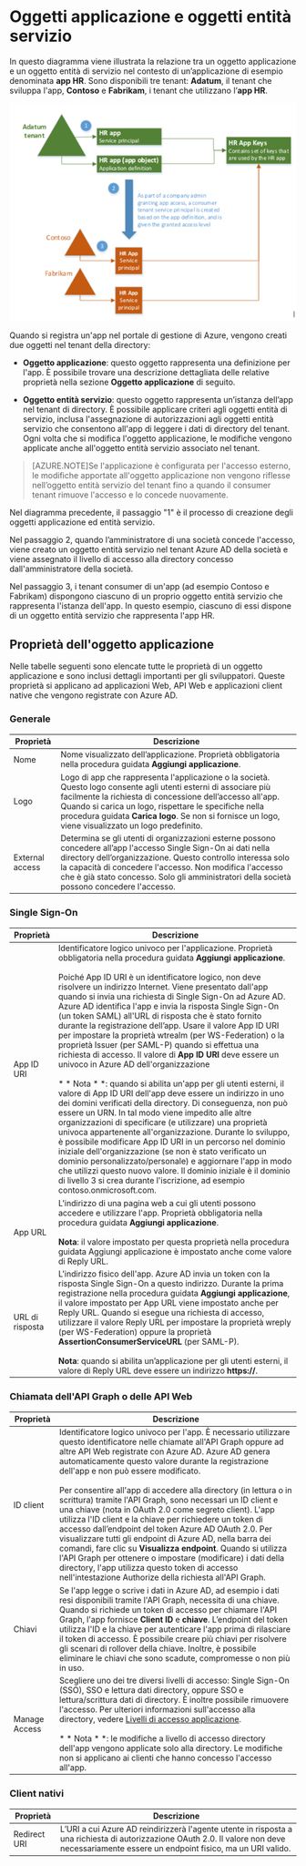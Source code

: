 <properties
   pageTitle="Oggetti applicazione e oggetti entità servizio"
   description="Una descrizione della relazione tra gli oggetti applicazione ed entità servizio in Azure Active Directory"
   documentationCenter="dev-center-name"
   authors="msmbaldwin"
   manager="mbaldwin"
   services="active-directory"
   editor=""/>

<tags
   ms.service="active-directory"
   ms.devlang="na"
   ms.topic="article"
   ms.tgt_pltfrm="na"
   ms.workload="identity"
   ms.date="06/08/2015"
   ms.author="mbaldwin"/>


# Oggetti applicazione e oggetti entità servizio

In questo diagramma viene illustrata la relazione tra un oggetto applicazione e un oggetto entità di servizio nel contesto di un’applicazione di esempio denominata **app HR**. Sono disponibili tre tenant: **Adatum**, il tenant che sviluppa l'app, **Contoso** e **Fabrikam**, i tenant che utilizzano l’**app HR**.

![Relazione tra un oggetto applicazione e un oggetto entità servizio](./media/active-directory-application-objects/application-objects-relationship.png)


Quando si registra un'app nel portale di gestione di Azure, vengono creati due oggetti nel tenant della directory:

- **Oggetto applicazione**: questo oggetto rappresenta una definizione per l'app. È possibile trovare una descrizione dettagliata delle relative proprietà nella sezione **Oggetto applicazione** di seguito.

- **Oggetto entità servizio**: questo oggetto rappresenta un’istanza dell’app nel tenant di directory. È possibile applicare criteri agli oggetti entità di servizio, inclusa l'assegnazione di autorizzazioni agli oggetti entità servizio che consentono all'app di leggere i dati di directory del tenant. Ogni volta che si modifica l'oggetto applicazione, le modifiche vengono applicate anche all'oggetto entità servizio associato nel tenant.


> [AZURE.NOTE]Se l'applicazione è configurata per l'accesso esterno, le modifiche apportate all'oggetto applicazione non vengono riflesse nell’oggetto entità servizio del tenant fino a quando il consumer tenant rimuove l'accesso e lo concede nuovamente.
 


Nel diagramma precedente, il passaggio "1" è il processo di creazione degli oggetti applicazione ed entità servizio.

Nel passaggio 2, quando l’amministratore di una società concede l'accesso, viene creato un oggetto entità servizio nel tenant Azure AD della società e viene assegnato il livello di accesso alla directory concesso dall'amministratore della società.

Nel passaggio 3, i tenant consumer di un'app (ad esempio Contoso e Fabrikam) dispongono ciascuno di un proprio oggetto entità servizio che rappresenta l'istanza dell'app. In questo esempio, ciascuno di essi dispone di un oggetto entità servizio che rappresenta l'app HR.
 




## Proprietà dell'oggetto applicazione

Nelle tabelle seguenti sono elencate tutte le proprietà di un oggetto applicazione e sono inclusi dettagli importanti per gli sviluppatori. Queste proprietà si applicano ad applicazioni Web, API Web e applicazioni client native che vengono registrate con Azure AD.

 
### Generale

Proprietà | Descrizione
| ------------- | ----------- 
| Nome | Nome visualizzato dell’applicazione. Proprietà obbligatoria nella procedura guidata **Aggiungi applicazione**.
| Logo | Logo di app che rappresenta l'applicazione o la società. Questo logo consente agli utenti esterni di associare più facilmente la richiesta di concessione dell’accesso all'app. Quando si carica un logo, rispettare le specifiche nella procedura guidata **Carica logo**. Se non si fornisce un logo, viene visualizzato un logo predefinito.
| External access | Determina se gli utenti di organizzazioni esterne possono concedere all’app l'accesso Single Sign-On ai dati nella directory dell’organizzazione. Questo controllo interessa solo la capacità di concedere l'accesso. Non modifica l'accesso che è già stato concesso. Solo gli amministratori della società possono concedere l'accesso.
 

### Single Sign-On
 
Proprietà | Descrizione
| ------------- | ----------- 
| App ID URI | Identificatore logico univoco per l'applicazione. Proprietà obbligatoria nella procedura guidata **Aggiungi applicazione**. <br><br>Poiché App ID URI è un identificatore logico, non deve risolvere un indirizzo Internet. Viene presentato dall'app quando si invia una richiesta di Single Sign-On ad Azure AD. Azure AD identifica l'app e invia la risposta Single Sign-On (un token SAML) all'URL di risposta che è stato fornito durante la registrazione dell’app. Usare il valore App ID URI per impostare la proprietà wtrealm (per WS-Federation) o la proprietà Issuer (per SAML-P) quando si effettua una richiesta di accesso. Il valore di **App ID URI** deve essere un univoco in Azure AD dell'organizzazione<br><br>* * Nota * *: quando si abilita un'app per gli utenti esterni, il valore di App ID URI dell'app deve essere un indirizzo in uno dei domini verificati della directory. Di conseguenza, non può essere un URN. In tal modo viene impedito alle altre organizzazioni di specificare (e utilizzare) una proprietà univoca appartenente all'organizzazione. Durante lo sviluppo, è possibile modificare App ID URI in un percorso nel dominio iniziale dell'organizzazione (se non è stato verificato un dominio personalizzato/personale) e aggiornare l'app in modo che utilizzi questo nuovo valore. Il dominio iniziale è il dominio di livello 3 si crea durante l'iscrizione, ad esempio contoso.onmicrosoft.com.
| App URL | L'indirizzo di una pagina web a cui gli utenti possono accedere e utilizzare l'app. Proprietà obbligatoria nella procedura guidata **Aggiungi applicazione**.<br><BR>**Nota**: il valore impostato per questa proprietà nella procedura guidata Aggiungi applicazione è impostato anche come valore di Reply URL.
| URL di risposta | L'indirizzo fisico dell'app. Azure AD invia un token con la risposta Single Sign-On a questo indirizzo. Durante la prima registrazione nella procedura guidata **Aggiungi applicazione**, il valore impostato per App URL viene impostato anche per Reply URL. Quando si esegue una richiesta di accesso, utilizzare il valore Reply URL per impostare la proprietà wreply (per WS-Federation) oppure la proprietà **AssertionConsumerServiceURL** (per SAML-P).<br><BR>**Nota**: quando si abilita un’applicazione per gli utenti esterni, il valore di Reply URL deve essere un indirizzo **https://**. | Federation Metadata URL | (Facoltativa). Rappresenta l'URL fisico del documento di metadati di federazione per l'app. È necessario per supportare la disconnessione SAML-P. Azure AD scarica il documento di metadati che è ospitato nell’endpoint e lo utilizza per individuare la parte pubblica del certificato usato per verificare la firma sulle richieste di disconnessione e l'URL di disconnessione dell'app. Quando si aggiunge l'app per la prima volta, non è possibile configurare questa proprietà. Può essere configurata solo in un secondo momento.<br><BR>**Nota**: se è necessario supportare la disconnessione SAML-P, ma non si dispone di un endpoint di metadati federati per l’app, contattare l’Assistenza clienti per altre opzioni.
 

### Chiamata dell'API Graph o delle API Web
 
Proprietà | Descrizione
| ------------- | ----------- 
| ID client | Identificatore logico univoco per l'app. È necessario utilizzare questo identificatore nelle chiamate all'API Graph oppure ad altre API Web registrate con Azure AD. Azure AD genera automaticamente questo valore durante la registrazione dell'app e non può essere modificato.<BR><BR>Per consentire all'app di accedere alla directory (in lettura o in scrittura) tramite l'API Graph, sono necessari un ID client e una chiave (nota in OAuth 2.0 come segreto client). L'app utilizza l'ID client e la chiave per richiedere un token di accesso dall’endpoint del token Azure AD OAuth 2.0. Per visualizzare tutti gli endpoint di Azure AD, nella barra dei comandi, fare clic su **Visualizza endpoint**. Quando si utilizza l'API Graph per ottenere o impostare (modificare) i dati della directory, l'app utilizza questo token di accesso nell'intestazione Authorize della richiesta all'API Graph.
| Chiavi | Se l'app legge o scrive i dati in Azure AD, ad esempio i dati resi disponibili tramite l'API Graph, necessita di una chiave. Quando si richiede un token di accesso per chiamare l'API Graph, l'app fornisce **Client ID** e **chiave**. L’endpoint del token utilizza l'ID e la chiave per autenticare l'app prima di rilasciare il token di accesso. È possibile creare più chiavi per risolvere gli scenari di rollover della chiave. Inoltre, è possibile eliminare le chiavi che sono scadute, compromesse o non più in uso.
| Manage Access | Scegliere uno dei tre diversi livelli di accesso: Single Sign-On (SSO), SSO e lettura dati directory, oppure SSO e lettura/scrittura dati di directory. È inoltre possibile rimuovere l'accesso. Per ulteriori informazioni sull'accesso alla directory, vedere [Livelli di accesso applicazione](https://msdn.microsoft.com/library/azure/b08d91fa-6a64-4deb-92f4-f5857add9ed8#BKMK_AccessLevels).<br><BR>* * Nota * *: le modifiche a livello di accesso directory dell'app vengono applicate solo alla directory. Le modifiche non si applicano ai clienti che hanno concesso l'accesso all'app.
 
 
### Client nativi
 
Proprietà | Descrizione
| ------------- | ----------- 
| Redirect URI | L’URI a cui Azure AD reindirizzerà l'agente utente in risposta a una richiesta di autorizzazione OAuth 2.0. Il valore non deve necessariamente essere un endpoint fisico, ma un URI valido.

##


 
 

<!---HONumber=July15_HO4-->